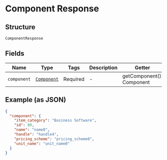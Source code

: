 
# Component Response

## Structure

`ComponentResponse`

## Fields

| Name | Type | Tags | Description | Getter | Setter |
|  --- | --- | --- | --- | --- | --- |
| `component` | [`Component`](../../doc/models/component.md) | Required | - | getComponent(): Component | setComponent(Component component): void |

## Example (as JSON)

```json
{
  "component": {
    "item_category": "Business Software",
    "id": 80,
    "name": "name8",
    "handle": "handle4",
    "pricing_scheme": "pricing_scheme0",
    "unit_name": "unit_name0"
  }
}
```


